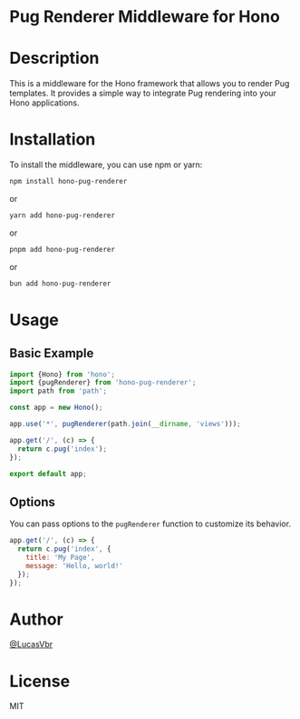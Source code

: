 # Pug Renderer Middleware for Hono

# Description

This is a middleware for the Hono framework that allows you to render Pug
templates. It provides a simple way to integrate Pug rendering into your Hono
applications.

# Installation

To install the middleware, you can use npm or yarn:

```bash
npm install hono-pug-renderer
```

or

```bash
yarn add hono-pug-renderer
```

or

```bash
pnpm add hono-pug-renderer
```

or

```bash
bun add hono-pug-renderer
```

# Usage

## Basic Example

```javascript
import {Hono} from 'hono';
import {pugRenderer} from 'hono-pug-renderer';
import path from 'path';

const app = new Hono();

app.use('*', pugRenderer(path.join(__dirname, 'views')));

app.get('/', (c) => {
  return c.pug('index');
});

export default app;
```

## Options

You can pass options to the `pugRenderer` function to customize its behavior.

```javascript
app.get('/', (c) => {
  return c.pug('index', {
    title: 'My Page',
    message: 'Hello, world!'
  });
});
```

# Author

[@LucasVbr](https://github.com/LucasVbr)

# License

MIT


